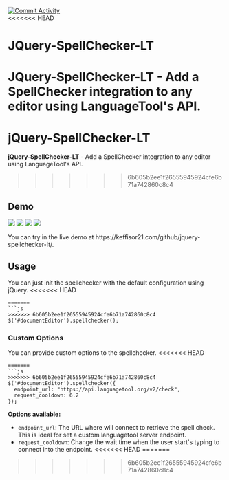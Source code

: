 [![Commit Activity](https://img.shields.io/github/commit-activity/m/Keffisor/JDAExpansion)](https://github.com/Keffisor/JDAExpansion/commits/master)
<br>
<<<<<<< HEAD
# JQuery-SpellChecker-LT
**JQuery-SpellChecker-LT** - Add a SpellChecker integration to any editor using LanguageTool's API.
=======
# jQuery-SpellChecker-LT
**jQuery-SpellChecker-LT** - Add a SpellChecker integration to any editor using LanguageTool's API.
>>>>>>> 6b605b2ee1f26555945924cfe6b71a742860c8c4

## Demo
<img src="https://keffisor21.com/github/jquery-spellchecker-lt/imgs/preview.gif"/>
<img src="https://keffisor21.com/github/jquery-spellchecker-lt/imgs/1.png"/>
<img src="https://keffisor21.com/github/jquery-spellchecker-lt/imgs/2.png"/>
<img src="https://keffisor21.com/github/jquery-spellchecker-lt/imgs/3.png"/>
<p>You can try in the live demo at https://keffisor21.com/github/jquery-spellchecker-lt/.</p>

## Usage

You can just init the spellchecker with the default configuration using jQuery.
<<<<<<< HEAD
```
=======
```js
>>>>>>> 6b605b2ee1f26555945924cfe6b71a742860c8c4
$('#documentEditor').spellchecker();
```

### Custom Options

You can provide custom options to the spellchecker.
<<<<<<< HEAD
```
=======
```js
>>>>>>> 6b605b2ee1f26555945924cfe6b71a742860c8c4
$('#documentEditor').spellchecker({
  endpoint_url: "https://api.languagetool.org/v2/check",
  request_cooldown: 6.2
});
```

<b>Options available:</b>
- ```endpoint_url```: The URL where will connect to retrieve the spell check. This is ideal for set a custom languagetool server endpoint.
- ```request_cooldown```: Change the wait time when the user start's typing to connect into the endpoint.
<<<<<<< HEAD
=======

>>>>>>> 6b605b2ee1f26555945924cfe6b71a742860c8c4
